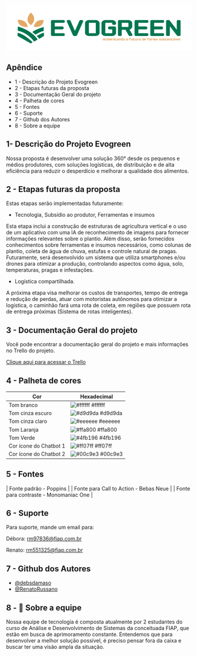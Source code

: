 
![Logo](https://raw.githubusercontent.com/debsdamaso/SobreCSS/31da8bafeb66cfc366f4d4d7ccbfed082e11a5e4/LOGOMARCA_COMPLETA.png)


## Apêndice

- 1 - Descrição do Projeto Evogreen
- 2 - Etapas futuras da proposta
- 3 - Documentação Geral do projeto
- 4 - Palheta de cores
- 5 - Fontes
- 6 - Suporte
- 7 - Github dos Autores
- 8 - Sobre a equipe

## 1- Descrição do Projeto Evogreen

Nossa proposta é desenvolver uma solução 360° desde os pequenos e médios produtores, com 
soluções logísticas, de distribuição e de alta eficiência para reduzir o desperdício e melhorar a 
qualidade dos alimentos.
## 2 - Etapas futuras da proposta
Estas etapas serão implementadas futuramente:

- Tecnologia, Subsídio ao produtor, Ferramentas e insumos

Esta etapa inclui a construção de estruturas de agricultura vertical e o uso de um aplicativo com uma IA de reconhecimento de imagens para fornecer informações relevantes sobre o plantio. Além disso, serão fornecidos conhecimentos sobre ferramentas e insumos necessários, como colunas de plantio, coleta de água de chuva, estufas e controle natural de pragas. Futuramente, será desenvolvido um sistema que utiliza smartphones e/ou drones 
 para otimizar a produção, controlando aspectos como água, solo, temperaturas, pragas e infestações.

- Logística compartilhada.

A próxima etapa visa melhorar os custos de transportes, tempo de entrega e redução de perdas, atuar com motoristas
autônomos para otimizar a logística, o caminhão fará uma rota de coleta, em regiões que possuem rota 
de entrega próximas (Sistema de rotas inteligentes).



## 3 - Documentação Geral do projeto
Você pode encontrar a documentação geral do projeto e mais informações no Trello do projeto.

[Clique aqui para acessar o Trello](https://trello.com/b/ecWkLHYo/evogreen)

## 4 - Palheta de cores

| Cor               | Hexadecimal                                                |
| ----------------- | ---------------------------------------------------------------- |
| Tom branco     | ![#ffffff](https://via.placeholder.com/10/ffffff?text=+) #ffffff ||
| Tom cinza escuro     | ![#d9d9da](https://via.placeholder.com/10/d9d9da?text=+) #d9d9da |
| Tom cinza claro    | ![#eeeeee](https://via.placeholder.com/10/eeeeee?text=+) #eeeeee |
| Tom Laranja      | ![#ffa800](https://via.placeholder.com/10/ffa800?text=+) #ffa800 |
| Tom Verde   | ![#4fb196](https://via.placeholder.com/10/4fb196?text=+) #4fb196 |
| Cor ícone do Chatbot 1    | ![#ff07ff](https://via.placeholder.com/10/ff07ff?text=+) #ff07ff |
| Cor ícone do Chatbot 2     | ![#00c9e3](https://via.placeholder.com/10/00c9e3?text=+) #00c9e3 |

## 5 - Fontes

| Fonte padrão - Poppins |
| Fonte para Call to Action - Bebas Neue |
| Fonte para contraste - Monomaniac One |

## 6 - Suporte

Para suporte, mande um email para:

Débora:
rm97836@fiap.com.br

Renato:
rm551325@fiap.com.br



## 7 - Github dos Autores

- [@debsdamaso](https://www.github.com/debsdamaso)
- [@RenatoRussano](https://www.github.com/RenatoRussano)
## 8 - 🚀 Sobre a equipe
Nossa equipe de tecnologia é composta atualmente por 2 estudantes do curso de Análise e Desenvolvimento de Sistemas da conceituada FIAP, que estão em busca de aprimoramento constante.
Entendemos que para desenvolver a melhor solução possível, é preciso pensar fora da caixa e buscar ter uma visão ampla da situação.
